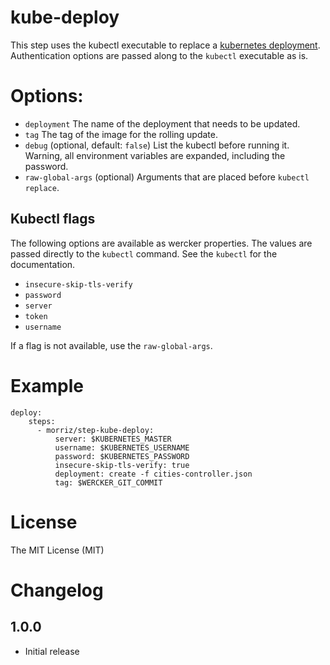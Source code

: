 # kube-deploy

This step uses the kubectl executable to replace a [kubernetes deployment](http://kubernetes.io/docs/user-guide/deployments/).
Authentication options are passed along to the `kubectl` executable as is.

# Options:

- `deployment` The name of the deployment that needs to be updated.
- `tag` The tag of the image for the rolling update.
- `debug` (optional, default: `false`) List the kubectl before running it.
Warning, all environment variables are expanded, including the password.
- `raw-global-args` (optional) Arguments that are placed before `kubectl replace`.

## Kubectl flags

The following options are available as wercker properties. The values are passed
directly to the `kubectl` command. See the `kubectl` for the documentation.

- `insecure-skip-tls-verify`
- `password`
- `server`
- `token`
- `username`

If a flag is not available, use the `raw-global-args`.

# Example

```
deploy:
    steps:
      - morriz/step-kube-deploy:
          server: $KUBERNETES_MASTER
          username: $KUBERNETES_USERNAME
          password: $KUBERNETES_PASSWORD
          insecure-skip-tls-verify: true
          deployment: create -f cities-controller.json
          tag: $WERCKER_GIT_COMMIT
```

# License

The MIT License (MIT)

# Changelog

## 1.0.0

- Initial release
